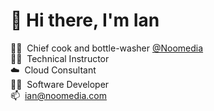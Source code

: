 <h1>👋&nbsp;Hi there, I'm Ian</h1>

👨‍🍳&nbsp;&nbsp;Chief cook and bottle-washer [@Noomedia](https://github.com/noomedia/) </br>
👨‍🎓&nbsp;&nbsp;Technical Instructor </br>
☁️&nbsp;&nbsp;Cloud Consultant</br>
🧑‍💻&nbsp;&nbsp;Software Developer </br>
📫&nbsp;&nbsp;[ian@noomedia.com](mailto:ian@noomedia.com) </br>
